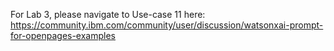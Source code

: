 For Lab 3, please navigate to Use-case 11 here: https://community.ibm.com/community/user/discussion/watsonxai-prompt-for-openpages-examples  